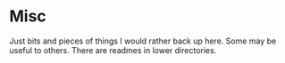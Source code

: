 # Misc
Just bits and pieces of things I would rather back up here. Some may be useful to others. There are readmes in lower directories. 

